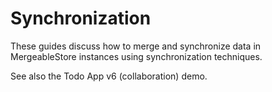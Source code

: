 # Synchronization

These guides discuss how to merge and synchronize data in MergeableStore
instances using synchronization techniques.

See also the Todo App v6 (collaboration) demo.
